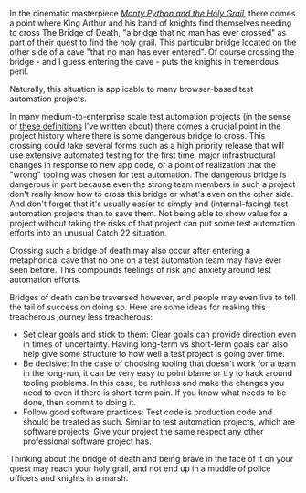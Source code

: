 In the cinematic masterpiece [_Monty Python and the Holy Grail_](https://www.imdb.com/title/tt0071853/), there comes a point where King Arthur and his band of knights find themselves needing to cross The Bridge of Death, "a bridge that no man has ever crossed" as part of their quest to find the holy grail. This particular bridge located on the other side of a cave "that no man has ever entered". Of course crossing the bridge - and I guess entering the cave - puts the knights in tremendous peril. 

Naturally, this situation is applicable to many browser-based test automation projects.

In many medium-to-enterprise scale test automation projects (in the sense of [these definitions](http://simplythetest.tumblr.com/post/167348508070/how-big-is-your-ui-automation-project) I've written about) there comes a crucial point in the project history where there is some dangerous bridge to cross. This crossing could take several forms such as a high priority release that will use extensive automated testing for the first time, major infrastructural changes in response to new app code, or a point of realization that the "wrong" tooling was chosen for test automation. The dangerous bridge is dangerous in part because even the strong team members in such a project don't really know how to cross this bridge or what's even on the other side. And don't forget that it's usually easier to simply end (internal-facing) test automation projects than to save them. Not being able to show value for a project without taking the risks of that project can put some test automation efforts into an unusual Catch 22 situation. 

Crossing such a bridge of death may also occur after entering a metaphorical cave that no one on a test automation team may have ever seen before. This compounds feelings of risk and anxiety around test automation efforts. 

Bridges of death can be traversed however, and people may even live to tell the tail of success on doing so. Here are some ideas for making this treacherous journey less treacherous: 

- Set clear goals and stick to them: Clear goals can provide direction even in times of uncertainty. Having long-term vs short-term goals can also help give some structure to how well a test project is going over time.
- Be decisive: In the case of choosing tooling that doesn't work for a team in the long-run, it can be very easy to point blame or try to hack around tooling problems. In this case, be ruthless and make the changes you need to even if there is short-term pain. If you know what needs to be done, then commit to doing it.
- Follow good software practices: Test code is production code and should be treated as such. Similar to test automation projects, which are software projects. Give your project the same respect any other professional software project has.

Thinking about the bridge of death and being brave in the face of it on your quest may reach your holy grail, and not end up in a muddle of police officers and knights in a marsh.
